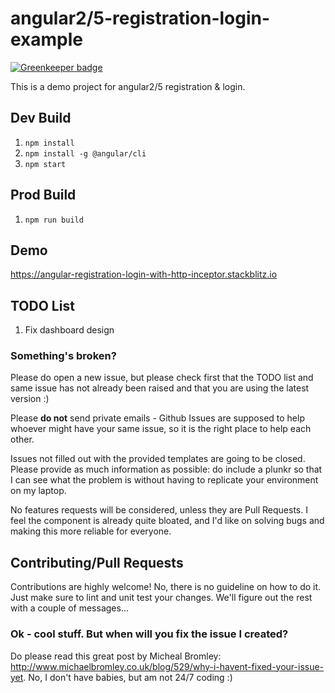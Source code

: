 # angular2/5-registration-login-example

[![Greenkeeper badge](https://badges.greenkeeper.io/Awesome-Resources/angular-registration-login-with-http-inceptor.svg)](https://greenkeeper.io/)

This is a demo project for angular2/5 registration & login.

## Dev Build

1. `npm install`
2. `npm install -g @angular/cli`
3. `npm start`

## Prod Build

1. `npm run build`

## Demo

https://angular-registration-login-with-http-inceptor.stackblitz.io

## TODO List

1. Fix dashboard design

### Something's broken?
Please do open a new issue, but please check first that the TODO list and same issue has not already been raised and that you are using the latest version :)

Please **do not** send private emails - Github Issues are supposed to help whoever might have your same issue, so it is the right place to help each other.

Issues not filled out with the provided templates are going to be closed. Please provide as much information as possible: do include a plunkr so that I can see what the problem is without having to replicate your environment on my laptop. 

No features requests will be considered, unless they are Pull Requests. I feel the component is already quite bloated, and I'd like on solving bugs and making this more reliable for everyone.

## Contributing/Pull Requests
Contributions are highly welcome! No, there is no guideline on how to do it. Just make sure to lint and unit test your changes. We'll figure out the rest with a couple of messages...

### Ok - cool stuff. But when will you fix the issue I created?
Do please read this great post by Micheal Bromley: http://www.michaelbromley.co.uk/blog/529/why-i-havent-fixed-your-issue-yet. No, I don't have babies, but am not 24/7 coding :)
